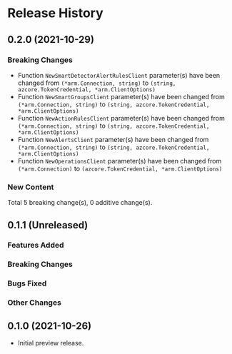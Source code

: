 # Release History

## 0.2.0 (2021-10-29)
### Breaking Changes

- Function `NewSmartDetectorAlertRulesClient` parameter(s) have been changed from `(*arm.Connection, string)` to `(string, azcore.TokenCredential, *arm.ClientOptions)`
- Function `NewSmartGroupsClient` parameter(s) have been changed from `(*arm.Connection, string)` to `(string, azcore.TokenCredential, *arm.ClientOptions)`
- Function `NewActionRulesClient` parameter(s) have been changed from `(*arm.Connection, string)` to `(string, azcore.TokenCredential, *arm.ClientOptions)`
- Function `NewAlertsClient` parameter(s) have been changed from `(*arm.Connection, string)` to `(string, azcore.TokenCredential, *arm.ClientOptions)`
- Function `NewOperationsClient` parameter(s) have been changed from `(*arm.Connection)` to `(azcore.TokenCredential, *arm.ClientOptions)`

### New Content


Total 5 breaking change(s), 0 additive change(s).


## 0.1.1 (Unreleased)

### Features Added

### Breaking Changes

### Bugs Fixed

### Other Changes

## 0.1.0 (2021-10-26)

- Initial preview release.
